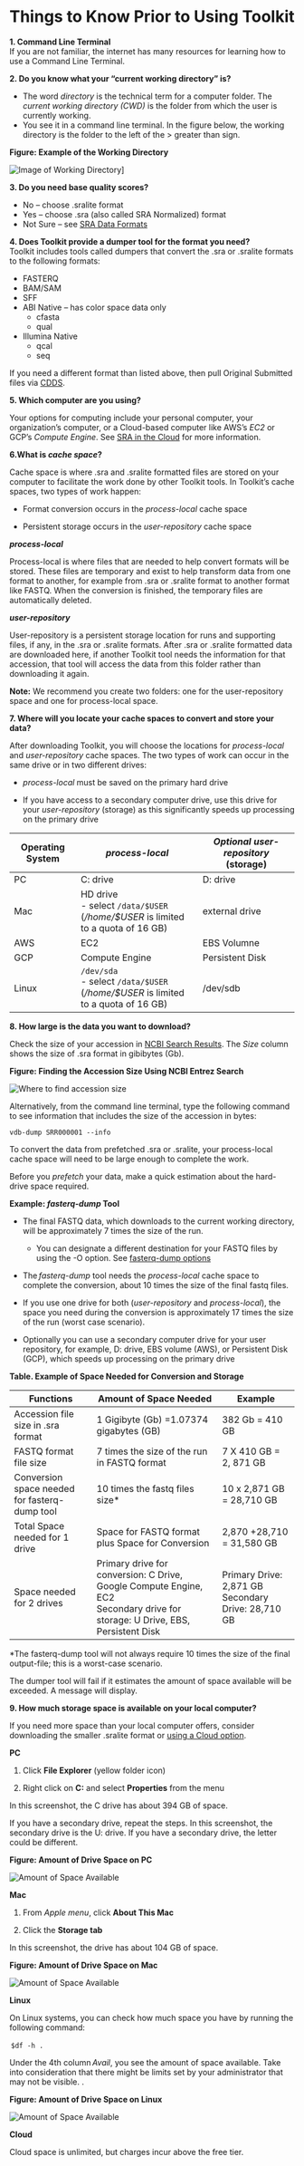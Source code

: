 # Things to Know Prior to Using Toolkit 

**1.	Command Line Terminal**  
If you are not familiar, the internet has many resources for learning how to use a Command Line Terminal.

**2.	Do you know what your “current working directory” is?** 
- The word _directory_ is the technical term for a computer folder. The _current working directory (CWD)_ is the folder from which the user is currently working. 
- You see it in a command line terminal. In the figure below, the working directory is the folder to the left of the > greater than sign.

**Figure: Example of the Working Directory**
  
![Image of Working Directory](images/wiki/workingdir.png)]

**3. Do you need base quality scores?**
- No – choose .sralite format 
- Yes – choose .sra (also called SRA Normalized) format
- Not Sure – see [SRA Data Formats](https://www.ncbi.nlm.nih.gov/sra/docs/sra-data-formats/) 

**4. Does Toolkit provide a dumper tool for the format you need?**  
Toolkit includes tools called dumpers that convert the .sra or .sralite formats to the following formats: 
- FASTERQ 
- BAM/SAM 
- SFF 
- ABI Native – has color space data only 
  - cfasta 
  - qual 
- Illumina Native 
  - qcal 
  - seq    

If you need a different format than listed above, then pull Original Submitted files via [CDDS](https://www.ncbi.nlm.nih.gov/sra/docs/data-delivery/). 

**5. Which computer are you using?**

Your options for computing include your personal computer, your organization’s computer, or a Cloud-based computer like AWS’s _EC2_ or GCP’s _Compute Engine_.  See [SRA in the Cloud](https://www.ncbi.nlm.nih.gov/sra/docs/sra-cloud/) for more information. 

**6.What is _cache space_?** 

Cache space is where .sra and .sralite formatted files are stored on your computer to facilitate the work done by other Toolkit tools. In Toolkit’s cache spaces, two types of work happen:   

  * Format conversion occurs in the _process-local_ cache space  

  * Persistent storage occurs in the _user-repository_ cache space 

***process-local***

Process-local is where files that are needed to help convert formats will be stored. These files are temporary and exist to help transform data from one format to another, for example from .sra or .sralite format to another format like FASTQ. When the conversion is finished, the temporary files are automatically deleted.   

***user-repository***

User-repository is a persistent storage location for runs and supporting files, if any, in the .sra or .sralite formats. After .sra or .sralite formatted data are downloaded here, if another Toolkit tool needs the information for that accession, that tool will access the data from this folder rather than downloading it again. 

**Note:** We recommend you create two folders: one for the user-repository space and one for process-local space.

**7. Where will you locate your cache spaces to convert and store your data?** 

After downloading Toolkit, you will choose the locations for _process-local_ and _user-repository_ cache spaces. The two types of work can occur in the same drive or in two different drives: 

- _process-local_ must be saved on the primary hard drive 

- If you have access to a secondary computer drive, use this drive for your _user-repository_ (storage) as this significantly speeds up processing on the primary drive



| Operating System  | _process-local_ | _Optional user-repository_ (storage)|
|--- | --- |---|
| PC | C: drive | D: drive|
| Mac | HD drive <br> - select `/data/$USER` <br>(_/home/$USER_ is limited to a quota of 16 GB)  | external drive |
| AWS | EC2 | EBS Volumne | 
| GCP | Compute Engine | Persistent Disk |
| Linux | `/dev/sda` <br> - select `/data/$USER` <br>(_/home/$USER_ is limited to a quota of 16 GB) | /dev/sdb |


 

**8. How large is the data you want to download?** 

Check the size of your accession in [NCBI Search Results](https://www.ncbi.nlm.nih.gov/sra/docs/srasearch/). The _Size_ column shows the size of .sra format in gibibytes (Gb). 

**Figure: Finding the Accession Size Using NCBI Entrez Search**

![Where to find accession size](images/wiki/gibibutyes.png)

Alternatively, from the command line terminal, type the following command to see information that includes the size of the accession in bytes: 

`vdb-dump SRR000001 --info `

To convert the data from prefetched .sra or .sralite, your process-local cache space will need to be large enough to complete the work.  

Before you _prefetch_ your data, make a quick estimation about the hard-drive space required.   

**Example:  _fasterq-dump_ Tool**  

- The final FASTQ data, which downloads to the current working directory, will be approximately 7 times the size of the run.  

  - You can designate a different destination for your FASTQ files by using the -O option. See [fasterq-dump options](toolkit-appendix.md#fasterq-dump)

- The _fasterq-dump_ tool needs the _process-local_ cache space to complete the conversion, about 10 times the size of the final fastq files.  

- If you use one drive for both (_user-repository_ and _process-local_), the space you need during the conversion is approximately 17 times the size of the run (worst case scenario).  

- Optionally you can use a secondary computer drive for your user repository, for example, D: drive, EBS volume (AWS), or Persistent Disk (GCP), which speeds up processing on the primary drive 

**Table. Example of Space Needed for Conversion and Storage**

| Functions | Amount of Space Needed | Example |
|--- | --- |---|
| Accession file size in .sra format  | 1 Gigibyte (Gb) =1.07374 gigabytes (GB) | 382 Gb = 410 GB |
| FASTQ format file size   | 7 times the size of the run in FASTQ format   | 7 X 410 GB = 2, 871 GB  |
| Conversion space needed <br> for fasterq-dump tool  | 10 times the fastq files size* | 10 x 2,871 GB = 28,710 GB  | 
| Total Space needed for 1 drive  | Space for FASTQ format plus Space for Conversion | 2,870 +28,710 = 31,580 GB  |
| Space needed for 2 drives  | Primary drive for conversion: C Drive, Google Compute Engine, EC2 <br> Secondary drive for storage: U Drive, EBS, Persistent Disk| Primary Drive: 2,871 GB <br> Secondary Drive: 28,710 GB|


*The fasterq-dump tool will not always require 10 times the size of the final output-file; this is a worst-case scenario.   

The dumper tool will fail if it estimates the amount of space available will be exceeded.  A message will display.

**9. How much storage space is available on your local computer?**

If you need more space than your local computer offers, consider downloading the smaller .sralite format or [using a Cloud option](https://www.ncbi.nlm.nih.gov/sra/docs/sra-cloud/). 

**PC** 

1. Click **File Explorer** (yellow folder icon)

2. Right click on **C:** and select **Properties** from the menu  

In this screenshot, the C drive has about 394 GB of space.  

If you have a secondary drive, repeat the steps. In this screenshot, the secondary drive is the U: drive. If you have a secondary drive, the letter could be different. 

**Figure: Amount of Drive Space on PC**

![Amount of Space Available](images/wiki/secondarydrive.png)

**Mac**

1. From _Apple menu_, click **About This Mac** 

2. Click the **Storage tab**

In this screenshot, the drive has about 104 GB of space.

**Figure: Amount of Drive Space on Mac**

![Amount of Space Available](images/wiki/secondarydriveMac.png)

**Linux**

On Linux systems, you can check how much space you have by running the following command:  

 `$df -h .`

Under the 4th column _Avail_, you see the amount of space available. Take into consideration that there might be limits set by your administrator that may not be visible. .

**Figure: Amount of Drive Space on Linux**

![Amount of Space Available](images/wiki/secondarydrivelinux.png)

**Cloud**

Cloud space is unlimited, but charges incur above the free tier.  
